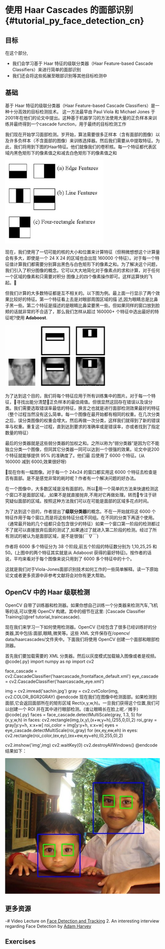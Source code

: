 使用 Haar Cascades 的面部识别{#tutorial_py_face_detection_cn}
==================================

目标
----

在这个部分,

-   我们会学习基于 Haar 特征的级联分类器（Haar Feature-based Cascade Classifiers）来进行简单的面部识别 
-   我们还会将这些拓展至眼部识别等其他目标检测中

基础
------

基于 Haar 特征的级联分类器（Haar Feature-based Cascade Classifiers）是一种十分高效的目标检测技术。
这一方法最早由 Paul Viola 和 Michael Jones 于2001年在他们的论文中提出。这种基于机器学习的方法使用大量的正负样本来训练并最终得到一个cascade
function，用于最终的目标检测工作 

我们现在开始学习面部检测。岁开始，算法需要很多正样本（含有面部的图像）以及许多负样本（不含面部的图像）来训练选择器。然后我们需要从中提取特征。为此，我们将用到下图的Haar特征。他们就像我们的卷积核。每一个特征都代表区域内黑色矩形下的像素值之和减去白色矩形下的像素值之和 

![image](images/haar_features.jpg)

现在，我们使用了一切可能的核的大小和位置来计算特征（但稍微想想这个计算量会有多大，即使是一个 24 X 24 的区域也会出现 160000 个特征）。对于每一个特征值计算我们都需要分别算出黑色与白色矩形下的像素之和。为了解决这个问题，我们引入了积分图像的概念。它可以大大地简化对于像素点的求和计算，对于任何一个区域的像素和只需要对积分 图像上的四个像素操作即可。这样运算快的飞起。 

但我们计算的大多数特征都是互不相关的。以下图为例。最上面一行显示了两个效果比较好的特征。第一个特征看上去是对眼部周围区域的描 述,因为眼睛总是比鼻子黑一些。第二个特征是描述的是眼睛比鼻梁要黑一些。但如果同样的窗口放到脸颊的话就非常的不合适了，那么我们怎样从超过 160000+ 个特征中选出最好的特征呢?使用
**Adaboost**.

![image](images/haar.png)

为了达到这个目的，我们将每个特征应用于所有训练集中的图片。对于每一个特征，寻找出能分清楚正负样本的最佳阈值。但很显然这回存在错误以及误分类。我们需要选取错误率最低的特征，换言之也就是进行面部检测效果最好的特征（整个过程当然没有这么简单。每一个图像在最开始都有相同的权重。在几次分类之后，误分类图像的权重会增大。然后再做一次分类，这样我们就得到了新的错误率与权重。重复这一过程，直到达到要求的准确率或是错误率，亦或者找到了指定数量的特征）

最后的分类器就是这些弱分类器的加权之和。之所以称为“弱分类器”是因为它不能独立分类一个图像，但同其它分类器一同可以达到一个很强的效果。论文中说200 个特征就能够提供 95% 的准确度了。他们最 后使用了 6000 个特征。(从 160000 减到 6000,效果很好呀)

现在你有一幅图像。对于每一个 24x24 的窗口都实用这 6000 个特征去检查是否有面部。是不是感觉非常的耗时呢？作者有一个解决问题的好办法。

在一个图像中，大多数区域是没有面部的。所以用一个简单的方法来快速检测这个窗口不是面部区域，,如果不是就直接抛弃,不用对它再做处理。转而专注于研究疑似面部的区域。按照这种方法我们可以在可能是面部的区域多花点时间。

为了达到这个目的，作者提出了**级联分类器**的概念。不在一开始就将这 6000 个特征作用于每个窗口,而是将这些特征分成不同组。在不同的分类下再逐个使用。（通常最开始的几个组都只会包含很少的特征）如果一个窗口第一阶段的检测都过不了就可以直接放弃后面的测试了,如果通过了就进入第二阶段的检测。经过了所有测试的被认为是面部区域，是不是很强(￣∇￣)

作者将 6000 多个特征分为 38 个阶段,前五个阶段的特征数分别为 1,10,25,25 和 50。(上图中的两个特征其实就是从 Adaboost 获得的最好特征)。按作者的话说，平均来看对于每个图像来说只用到了 6000 多个特征中的十个。 

这就是我们对于Viola-Jones面部识别技术如何工作的一些简单解释。读一下原始论文或者更多资源中非参考文献将会对你有更大帮助。

OpenCV 中的 Haar 级联检测
--------------------------------

OpenCV 自带了训练器和检测器。如果你想自己训练一个分类器来检测汽车,飞机等的话,可以使用 OpenCV 构建。其中的细节在这里:
[Cascade Classifier Training](@ref tutorial_traincascade).

现在我们来学习一下如何使用检测器。OpenCV 已经包含了很多已经训练好的分类器,其中包括:面部,眼睛,微笑等。这些 XML 文件保存在/opencv/ data/haarcascades/文件夹中。下面我们将使用 OpenCV 创建一个面部和眼部检测器。

首先我们要加载需要的 XML 分类器。然后以灰度模式加载输入图像或者是视频。
@code{.py}
import numpy as np
import cv2

face_cascade = cv2.CascadeClassifier('haarcascade_frontalface_default.xml')
eye_cascade = cv2.CascadeClassifier('haarcascade_eye.xml')

img = cv2.imread('sachin.jpg')
gray = cv2.cvtColor(img, cv2.COLOR_BGR2GRAY)
@endcode
现在我们在图像中检测面部。如果检测到面部,它会返回面部所在的矩形区域 Rect(x,y,w,h)。一旦我们获得这个位置,我们可以创建一个 ROI 并在其中进行眼部检测。(谁让眼睛长在脸上呢／摊手)
@code{.py}
faces = face_cascade.detectMultiScale(gray, 1.3, 5)
for (x,y,w,h) in faces:
    cv2.rectangle(img,(x,y),(x+w,y+h),(255,0,0),2)
    roi_gray = gray[y:y+h, x:x+w]
    roi_color = img[y:y+h, x:x+w]
    eyes = eye_cascade.detectMultiScale(roi_gray)
    for (ex,ey,ew,eh) in eyes:
        cv2.rectangle(roi_color,(ex,ey),(ex+ew,ey+eh),(0,255,0),2)

cv2.imshow('img',img)
cv2.waitKey(0)
cv2.destroyAllWindows()
@endcode
结果如下：

![image](images/face.jpg)

更多资源
--------------------

-#  Video Lecture on [Face Detection and Tracking](http://www.youtube.com/watch?v=WfdYYNamHZ8)
2.  An interesting interview regarding Face Detection by [Adam
    Harvey](http://www.makematics.com/research/viola-jones/)

Exercises
---------
